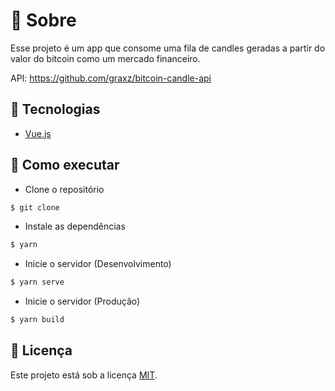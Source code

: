 # 📝 Sobre

Esse projeto é um app que consome uma fila de candles geradas a partir do valor do bitcoin como um mercado financeiro.

API: https://github.com/graxz/bitcoin-candle-api

## 🧪 Tecnologias

- [Vue.js](https://vuejs.org/)

## 🚀 Como executar

- Clone o repositório

```bash
$ git clone
```

- Instale as dependências

```bash
$ yarn
```

- Inicie o servidor (Desenvolvimento)

```bash
$ yarn serve
```

- Inicie o servidor (Produção)

```bash
$ yarn build
```

## 📝 Licença

Este projeto está sob a licença [MIT](./LICENSE).
